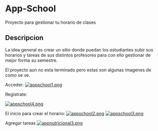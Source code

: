 # App-School
Proyecto para gestionar tu horario de clases

## Descripcion
La idea general es crear un sitio donde puedan los estudiantes subir sus horarios y tareas de sus distintos profesores para con ello gestionar de mejor forma su semestre.

El proyecto aun no esta terminado pero estas son algunas imagenes de como se ve.

Acceder:
[![appschool1.png](https://i.postimg.cc/2SMRD5dC/appschool1.png)](https://postimg.cc/WdGfmTfy)

Registrate:

[![appschool4.png](https://i.postimg.cc/yxYr9qhf/appschool4.png)](https://postimg.cc/34VB5ccp)

El inicio para crear el horario:
[![appschool2.png](https://i.postimg.cc/Gpw7KTJT/appschool2.png)](https://postimg.cc/dh6jt1fJ)
[![appschool3.png](https://i.postimg.cc/d31432vp/appschool3.png)](https://postimg.cc/1nkpYN8r)

Agregar tareas
[![appnutricional3.png](https://i.postimg.cc/J4SP7HFY/appnutricional3.png)](https://postimg.cc/4mbzBysp)
